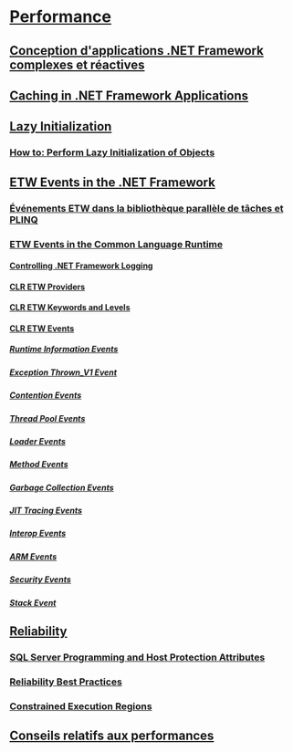 # [Performance](index.md)
## [Conception d'applications .NET Framework complexes et réactives](writing-large-responsive-apps.md)
## [Caching in .NET Framework Applications](caching-in-net-framework-applications.md)
## [Lazy Initialization](lazy-initialization.md)
### [How to: Perform Lazy Initialization of Objects](how-to-perform-lazy-initialization-of-objects.md)
## [ETW Events in the .NET Framework](etw-events.md)
### [Événements ETW dans la bibliothèque parallèle de tâches et PLINQ](etw-events-in-task-parallel-library-and-plinq.md)
### [ETW Events in the Common Language Runtime](etw-events-in-the-common-language-runtime.md)
#### [Controlling .NET Framework Logging](controlling-logging.md)
#### [CLR ETW Providers](clr-etw-providers.md)
#### [CLR ETW Keywords and Levels](clr-etw-keywords-and-levels.md)
#### [CLR ETW Events](clr-etw-events.md)
##### [Runtime Information Events](runtime-information-etw-events.md)
##### [Exception Thrown_V1 Event](exception-thrown-v1-etw-event.md)
##### [Contention Events](contention-etw-events.md)
##### [Thread Pool Events](thread-pool-etw-events.md)
##### [Loader Events](loader-etw-events.md)
##### [Method Events](method-etw-events.md)
##### [Garbage Collection Events](garbage-collection-etw-events.md)
##### [JIT Tracing Events](jit-tracing-etw-events.md)
##### [Interop Events](interop-etw-events.md)
##### [ARM Events](application-domain-resource-monitoring-arm-etw-events.md)
##### [Security Events](security-etw-events.md)
##### [Stack Event](stack-etw-event.md)
## [Reliability](reliability.md)
### [SQL Server Programming and Host Protection Attributes](sql-server-programming-and-host-protection-attributes.md)
### [Reliability Best Practices](reliability-best-practices.md)
### [Constrained Execution Regions](constrained-execution-regions.md)
## [Conseils relatifs aux performances](performance-tips.md)
